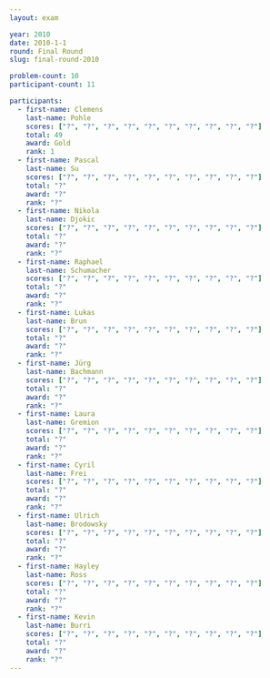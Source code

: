 ```yaml
---
layout: exam

year: 2010
date: 2010-1-1
round: Final Round
slug: final-round-2010

problem-count: 10
participant-count: 11

participants:
  - first-name: Clemens
    last-name: Pohle
    scores: ["?", "?", "?", "?", "?", "?", "?", "?", "?", "?"]
    total: 49
    award: Gold
    rank: 1
  - first-name: Pascal
    last-name: Su
    scores: ["?", "?", "?", "?", "?", "?", "?", "?", "?", "?"]
    total: "?"
    award: "?"
    rank: "?"
  - first-name: Nikola
    last-name: Djokic
    scores: ["?", "?", "?", "?", "?", "?", "?", "?", "?", "?"]
    total: "?"
    award: "?"
    rank: "?"
  - first-name: Raphael
    last-name: Schumacher
    scores: ["?", "?", "?", "?", "?", "?", "?", "?", "?", "?"]
    total: "?"
    award: "?"
    rank: "?"
  - first-name: Lukas
    last-name: Brun
    scores: ["?", "?", "?", "?", "?", "?", "?", "?", "?", "?"]
    total: "?"
    award: "?"
    rank: "?"
  - first-name: Jürg
    last-name: Bachmann
    scores: ["?", "?", "?", "?", "?", "?", "?", "?", "?", "?"]
    total: "?"
    award: "?"
    rank: "?"
  - first-name: Laura
    last-name: Gremion
    scores: ["?", "?", "?", "?", "?", "?", "?", "?", "?", "?"]
    total: "?"
    award: "?"
    rank: "?"
  - first-name: Cyril
    last-name: Frei
    scores: ["?", "?", "?", "?", "?", "?", "?", "?", "?", "?"]
    total: "?"
    award: "?"
    rank: "?"
  - first-name: Ulrich
    last-name: Brodowsky
    scores: ["?", "?", "?", "?", "?", "?", "?", "?", "?", "?"]
    total: "?"
    award: "?"
    rank: "?"
  - first-name: Hayley
    last-name: Ross
    scores: ["?", "?", "?", "?", "?", "?", "?", "?", "?", "?"]
    total: "?"
    award: "?"
    rank: "?"
  - first-name: Kevin
    last-name: Burri
    scores: ["?", "?", "?", "?", "?", "?", "?", "?", "?", "?"]
    total: "?"
    award: "?"
    rank: "?"
---
```


